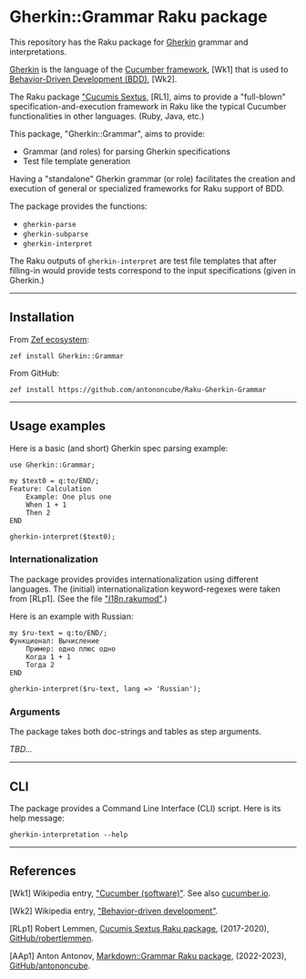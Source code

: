 # Gherkin::Grammar Raku package

This repository has the Raku package for 
[Gherkin](https://en.wikipedia.org/wiki/Cucumber_(software)#Gherkin_language)
grammar and interpretations.

[Gherkin](https://en.wikipedia.org/wiki/Cucumber_(software)#Gherkin_language)
is the language of the 
[Cucumber framework](https://cucumber.io), [Wk1] 
that is used to 
[Behavior-Driven Development (BDD)](https://en.wikipedia.org/wiki/Behavior-driven_development), [Wk2].

The Raku package 
["Cucumis Sextus](https://github.com/robertlemmen/raku-cucumis-sextus), [RL1],
aims to provide a "full-blown" specification-and-execution framework in Raku like the typical 
Cucumber functionalities in other languages. (Ruby, Java, etc.) 

This package, "Gherkin::Grammar", aims to provide:

- Grammar (and roles) for parsing Gherkin specifications 
- Test file template generation 

Having a "standalone" Gherkin grammar (or role) facilitates the creation and execution
of general or specialized frameworks for Raku support of BDD.

The package provides the functions:

- `gherkin-parse`
- `gherkin-subparse`
- `gherkin-interpret`

The Raku outputs of `gherkin-interpret` are test file templates that after filling-in
would provide tests correspond to the input specifications (given in Gherkin.)

------

## Installation

From [Zef ecosystem](https://raku.land):

```
zef install Gherkin::Grammar
```

From GitHub:

```
zef install https://github.com/antononcube/Raku-Gherkin-Grammar
```

------

## Usage examples

Here is a basic (and short) Gherkin spec parsing example:

```perl6
use Gherkin::Grammar;

my $text0 = q:to/END/;
Feature: Calculation
    Example: One plus one
    When 1 + 1
    Then 2
END

gherkin-interpret($text0);
```

### Internationalization

The package provides provides internationalization using different languages.
The (initial) internationalization keyword-regexes were taken from [RLp1].
(See the file ["I18n.rakumod"](https://github.com/robertlemmen/raku-cucumis-sextus/blob/master/lib/CucumisSextus/I18n.rakumod).)

Here is an example with Russian:


```perl6
my $ru-text = q:to/END/;
Функционал: Вычисление
    Пример: одно плюс одно
    Когда 1 + 1
    Тогда 2
END

gherkin-interpret($ru-text, lang => 'Russian');
```

### Arguments

The package takes both doc-strings and tables as step arguments.

*TBD...*

------

## CLI

The package provides a Command Line Interface (CLI) script. Here is its help message:

```shell
gherkin-interpretation --help
```

------

## References

[Wk1] Wikipedia entry,
["Cucumber (software)"](https://en.wikipedia.org/wiki/Cucumber_(software)).
See also [cucumber.io](https://cucumber.io).

[Wk2] Wikipedia entry,
["Behavior-driven development"](https://en.wikipedia.org/wiki/Behavior-driven_development).

[RLp1] Robert Lemmen,
[Cucumis Sextus Raku package](https://github.com/robertlemmen/raku-cucumis-sextus),
(2017-2020),
[GitHub/robertlemmen](https://github.com/robertlemmen).

[AAp1] Anton Antonov,
[Markdown::Grammar Raku package](https://github.com/antononcube/Raku-Markdown-Grammar),
(2022-2023),
[GitHub/antononcube](https://github.com/antononcube).


